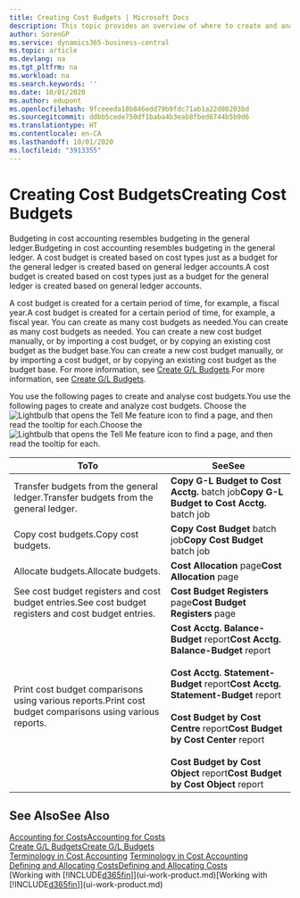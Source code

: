 ```yaml
---
title: Creating Cost Budgets | Microsoft Docs
description: This topic provides an overview of where to create and analyse cost budgets.
author: SorenGP
ms.service: dynamics365-business-central
ms.topic: article
ms.devlang: na
ms.tgt_pltfrm: na
ms.workload: na
ms.search.keywords: ''
ms.date: 10/01/2020
ms.author: edupont
ms.openlocfilehash: 9fceeeda18b846edd79b9fdc71ab1a22d80203bd
ms.sourcegitcommit: ddbb5cede750df1baba4b3eab8fbed6744b5b9d6
ms.translationtype: HT
ms.contentlocale: en-CA
ms.lasthandoff: 10/01/2020
ms.locfileid: "3913355"
---
```

# <a name="creating-cost-budgets"></a><span data-ttu-id="e3dcd-103">Creating Cost Budgets</span><span class="sxs-lookup"><span data-stu-id="e3dcd-103">Creating Cost Budgets</span></span>
<span data-ttu-id="e3dcd-104">Budgeting in cost accounting resembles budgeting in the general ledger.</span><span class="sxs-lookup"><span data-stu-id="e3dcd-104">Budgeting in cost accounting resembles budgeting in the general ledger.</span></span> <span data-ttu-id="e3dcd-105">A cost budget is created based on cost types just as a budget for the general ledger is created based on general ledger accounts.</span><span class="sxs-lookup"><span data-stu-id="e3dcd-105">A cost budget is created based on cost types just as a budget for the general ledger is created based on general ledger accounts.</span></span>  

<span data-ttu-id="e3dcd-106">A cost budget is created for a certain period of time, for example, a fiscal year.</span><span class="sxs-lookup"><span data-stu-id="e3dcd-106">A cost budget is created for a certain period of time, for example, a fiscal year.</span></span> <span data-ttu-id="e3dcd-107">You can create as many cost budgets as needed.</span><span class="sxs-lookup"><span data-stu-id="e3dcd-107">You can create as many cost budgets as needed.</span></span> <span data-ttu-id="e3dcd-108">You can create a new cost budget manually, or by importing a cost budget, or by copying an existing cost budget as the budget base.</span><span class="sxs-lookup"><span data-stu-id="e3dcd-108">You can create a new cost budget manually, or by importing a cost budget, or by copying an existing cost budget as the budget base.</span></span> <span data-ttu-id="e3dcd-109">For more information, see [Create G/L Budgets](finance-how-create-budgets.md).</span><span class="sxs-lookup"><span data-stu-id="e3dcd-109">For more information, see [Create G/L Budgets](finance-how-create-budgets.md).</span></span>

<span data-ttu-id="e3dcd-110">You use the following pages to create and analyse cost budgets.</span><span class="sxs-lookup"><span data-stu-id="e3dcd-110">You use the following pages to create and analyze cost budgets.</span></span> <span data-ttu-id="e3dcd-111">Choose the ![Lightbulb that opens the Tell Me feature](media/ui-search/search_small.png "Tell me what you want to do") icon to find a page, and then read the tooltip for each.</span><span class="sxs-lookup"><span data-stu-id="e3dcd-111">Choose the ![Lightbulb that opens the Tell Me feature](media/ui-search/search_small.png "Tell me what you want to do") icon to find a page, and then read the tooltip for each.</span></span>

|<span data-ttu-id="e3dcd-112">To</span><span class="sxs-lookup"><span data-stu-id="e3dcd-112">To</span></span>|<span data-ttu-id="e3dcd-113">See</span><span class="sxs-lookup"><span data-stu-id="e3dcd-113">See</span></span>|  
|--------|---------|  
|<span data-ttu-id="e3dcd-114">Transfer budgets from the general ledger.</span><span class="sxs-lookup"><span data-stu-id="e3dcd-114">Transfer budgets from the general ledger.</span></span>|<span data-ttu-id="e3dcd-115">**Copy G-L Budget to Cost Acctg.** batch job</span><span class="sxs-lookup"><span data-stu-id="e3dcd-115">**Copy G-L Budget to Cost Acctg.** batch job</span></span>|  
|<span data-ttu-id="e3dcd-116">Copy cost budgets.</span><span class="sxs-lookup"><span data-stu-id="e3dcd-116">Copy cost budgets.</span></span>|<span data-ttu-id="e3dcd-117">**Copy Cost Budget** batch job</span><span class="sxs-lookup"><span data-stu-id="e3dcd-117">**Copy Cost Budget** batch job</span></span>|  
|<span data-ttu-id="e3dcd-118">Allocate budgets.</span><span class="sxs-lookup"><span data-stu-id="e3dcd-118">Allocate budgets.</span></span>|<span data-ttu-id="e3dcd-119">**Cost Allocation** page</span><span class="sxs-lookup"><span data-stu-id="e3dcd-119">**Cost Allocation** page</span></span>|  
|<span data-ttu-id="e3dcd-120">See cost budget registers and cost budget entries.</span><span class="sxs-lookup"><span data-stu-id="e3dcd-120">See cost budget registers and cost budget entries.</span></span>|<span data-ttu-id="e3dcd-121">**Cost Budget Registers** page</span><span class="sxs-lookup"><span data-stu-id="e3dcd-121">**Cost Budget Registers** page</span></span>|  
|<span data-ttu-id="e3dcd-122">Print cost budget comparisons using various reports.</span><span class="sxs-lookup"><span data-stu-id="e3dcd-122">Print cost budget comparisons using various reports.</span></span>|<span data-ttu-id="e3dcd-123">**Cost Acctg. Balance-Budget** report</span><span class="sxs-lookup"><span data-stu-id="e3dcd-123">**Cost Acctg. Balance-Budget** report</span></span><br /><br /> <span data-ttu-id="e3dcd-124">**Cost Acctg. Statement-Budget** report</span><span class="sxs-lookup"><span data-stu-id="e3dcd-124">**Cost Acctg. Statement-Budget** report</span></span><br /><br /> <span data-ttu-id="e3dcd-125">**Cost Budget by Cost Centre** report</span><span class="sxs-lookup"><span data-stu-id="e3dcd-125">**Cost Budget by Cost Center** report</span></span><br /><br /> <span data-ttu-id="e3dcd-126">**Cost Budget by Cost Object** report</span><span class="sxs-lookup"><span data-stu-id="e3dcd-126">**Cost Budget by Cost Object** report</span></span>|  

## <a name="see-also"></a><span data-ttu-id="e3dcd-127">See Also</span><span class="sxs-lookup"><span data-stu-id="e3dcd-127">See Also</span></span>  
[<span data-ttu-id="e3dcd-128">Accounting for Costs</span><span class="sxs-lookup"><span data-stu-id="e3dcd-128">Accounting for Costs</span></span>](finance-manage-cost-accounting.md)  
[<span data-ttu-id="e3dcd-129">Create G/L Budgets</span><span class="sxs-lookup"><span data-stu-id="e3dcd-129">Create G/L Budgets</span></span>](finance-how-create-budgets.md)  
<span data-ttu-id="e3dcd-130">[Terminology in Cost Accounting](finance-terminology-in-cost-accounting.md) </span><span class="sxs-lookup"><span data-stu-id="e3dcd-130">[Terminology in Cost Accounting](finance-terminology-in-cost-accounting.md) </span></span>  
[<span data-ttu-id="e3dcd-131">Defining and Allocating Costs</span><span class="sxs-lookup"><span data-stu-id="e3dcd-131">Defining and Allocating Costs</span></span>](finance-define-and-allocate-costs.md)  
<span data-ttu-id="e3dcd-132">[Working with [!INCLUDE[d365fin](includes/d365fin_md.md)]](ui-work-product.md)</span><span class="sxs-lookup"><span data-stu-id="e3dcd-132">[Working with [!INCLUDE[d365fin](includes/d365fin_md.md)]](ui-work-product.md)</span></span>
